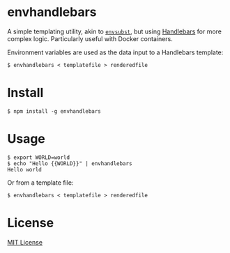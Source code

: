 envhandlebars
=============

A simple templating utility, akin to [`envsubst`](http://linuxcommand.org/man_pages/envsubst1.html), but using [Handlebars](http://handlebarsjs.com/) for more complex logic. Particularly useful with Docker containers.

Environment variables are used as the data input to a Handlebars template:
```
$ envhandlebars < templatefile > renderedfile
```

# Install

```
$ npm install -g envhandlebars
```

# Usage

```
$ export WORLD=world
$ echo "Hello {{WORLD}}" | envhandlebars
Hello world
```

Or from a template file:
```
$ envhandlebars < templatefile > renderedfile
```

# License

[MIT License](http://cgm.mit-license.org/)
